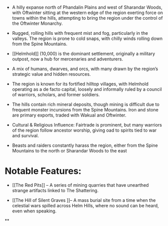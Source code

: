 - A hilly expanse north of Phandalin Plains and west of Sharandar Woods, with Oftwinter sitting at the western edge of the region exerting force on towns within the hills, attempting to bring the region under the control of the Oftwinter Monarchy.

- Rugged, rolling hills with frequent mist and fog, particularly in the valleys. The region is prone to cold snaps, with chilly winds rolling down from the Spine Mountains.

- [[Helmhold]] (10,000) is the dominant settlement, originally a military outpost, now a hub for mercenaries and adventurers.

- A mix of humans, dwarves, and orcs, with many drawn by the region’s strategic value and hidden resources.

- The region is known for its fortified hilltop villages, with Helmhold operating as a de facto capital, loosely and informally ruled by a council of warriors, scholars, and former soldiers.

- The hills contain rich mineral deposits, though mining is difficult due to frequent monster incursions from the Spine Mountains. Iron and stone are primary exports, traded with Wakual and Oftwinter.

- Cultural & Religious Influence: Fairtrade is prominent, but many warriors of the region follow ancestor worship, giving oad to spirits tied to war and survival.

- Beasts and raiders constantly harass the region, either from the Spine Mountains to the north or Sharandar Woods to the east

# Notable Features:

- [[The Red Pits]] – A series of mining quarries that have unearthed strange artifacts linked to The Shattering.

- [[The Hill of Silent Graves ]]– A mass burial site from a time when the celestial wars spilled across Helm Hills, where no sound can be heard, even when speaking.
    



**